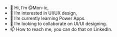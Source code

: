 - 👋 Hi, I’m @Mon-ic,
- 👀 I’m interested in UI/UX design,
- 🌱 I’m currently learning Power Apps.
- 💞️ I’m looking to collaborate on UI/UI designing.
- 📫 How to reach me, you can do that on LinkedIn.

<!---
Mon-ic/Mon-ic is a ✨ special ✨ repository because its `README.md` (this file) appears on your GitHub profile.
You can click the Preview link to take a look at your changes.
--->
